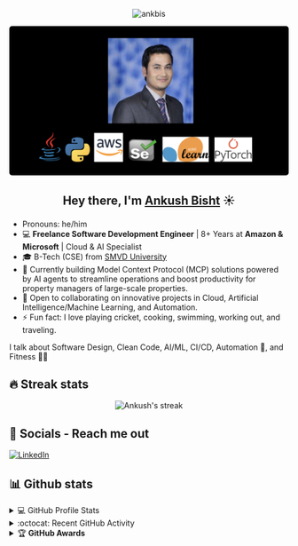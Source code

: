<p align="center"> <img src="https://komarev.com/ghpvc/?username=ankbis" alt="ankbis" /> </p>

<a href="https://www.linkedin.com/in/ankushbisht/">
  <img src="https://github.com/ankbis/ankbis/blob/main/ankbis_github.png" style="border-radius:5px;" />
</a>

## <p align="center">Hey there, I'm [Ankush Bisht](https://www.linkedin.com/in/ankushbisht/) ☀️ </p>

- Pronouns: he/him
- :computer: **Freelance Software Development Engineer** | 8+ Years at **Amazon & Microsoft** | Cloud & AI Specialist
- :mortar_board: B-Tech (CSE) from [SMVD University](https://smvdu.ac.in/)
- 🌱 Currently building Model Context Protocol (MCP) solutions powered by AI agents to streamline operations and boost productivity for property managers of large-scale properties.
- 👯 Open to collaborating on innovative projects in Cloud, Artificial Intelligence/Machine Learning, and Automation.
- ⚡ Fun fact: I love playing cricket, cooking, swimming, working out, and traveling.

<p>I talk about Software Design, Clean Code, AI/ML, CI/CD, Automation 🤖, and Fitness 🏃‍♂️</p>


## 🔥 Streak stats
<!-- GitHub Readme Streak Stats - https://github.com/DenverCoder1/github-readme-streak-stats -->
<p align="center">
    <img title="🔥 Get streak stats for your profile at git.io/streak-stats" alt="Ankush's streak" src="https://github-readme-streak-stats.herokuapp.com/?user=ankbis&theme=neon-dark&hide_border=true"/>
</p>



## 📱 Socials - Reach me out

[![LinkedIn](https://img.shields.io/badge/LinkedIn-0077B5?style=for-the-badge&logo=linkedin&logoColor=white)](https://www.linkedin.com/in/ankushbisht/)

## 📊 Github stats
<!-- https://github.com/anuraghazra/github-readme-stats -->
<details> 
  <summary>💻  GitHub Profile Stats</summary>
  <br/>
    <a href="https://github.com/anuraghazra/github-readme-stats"><img alt="Ankush's Github Stats" src="https://github-readme-stats.vercel.app/api?username=ankbis&show_icons=true&count_private=true&theme=react&hide_border=true&bg_color=1F222E&title_color=F85D7F&icon_color=F8D866" height="192px"/></a>
  <a href="https://github.com/anuraghazra/github-readme-stats"><img alt="Ankush's Top Languages" src="https://github-readme-stats.vercel.app/api/top-langs/?username=ankbis&langs_count=8&layout=compact&theme=react&hide_border=true&bg_color=1F222E&title_color=F85D7F&icon_color=F8D866" height="192px"/></a>
  <br/>
  <b>Note:</b> Top languages is only a metric of the languages my public code consists of and doesn't reflect experience or skill level.
</details>
<!-- https://github.com/ashutosh00710/github-readme-activity-graph -->
<details>
  <summary>:octocat:  Recent GitHub Activity</summary>
  <br/>
   <a href="https://github.com/ashutosh00710/github-readme-activity-graph"><img alt="Ankush's Activity Graph" src="https://activity-graph.herokuapp.com/graph?username=ankbis&custom_title=ankbis's%20Contribution%20Graph&bg_color=1F222E&color=F8D866&line=F85D7F&point=FFFFFF&hide_border=true" /></a>
  <br/>
</details>
<details>
    <summary>&#127942 <b>GitHub Awards</b></summary>
  
![Github Trophy](https://github-profile-trophy.vercel.app/?username=ankbis)
  
</details>
